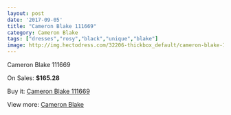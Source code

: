 ```yaml
---
layout: post
date: '2017-09-05'
title: "Cameron Blake 111669"
category: Cameron Blake
tags: ["dresses","rosy","black","unique","blake"]
image: http://img.hectodress.com/32206-thickbox_default/cameron-blake-111669.jpg
---
```

Cameron Blake 111669

On Sales: **$165.28**
<a href="https://www.hectodress.com/cameron-blake/14678-cameron-blake-111669.html"><amp-img layout="responsive" width="600" height="600" src="//img.hectodress.com/32206-thickbox_default/cameron-blake-111669.jpg" alt="Cameron Blake 111669 0" /></a>
<a href="https://www.hectodress.com/cameron-blake/14678-cameron-blake-111669.html"><amp-img layout="responsive" width="600" height="600" src="//img.hectodress.com/32207-thickbox_default/cameron-blake-111669.jpg" alt="Cameron Blake 111669 1" /></a>

Buy it: [Cameron Blake 111669](https://www.hectodress.com/cameron-blake/14678-cameron-blake-111669.html "Cameron Blake 111669")

View more: [Cameron Blake](https://www.hectodress.com/264-cameron-blake "Cameron Blake")